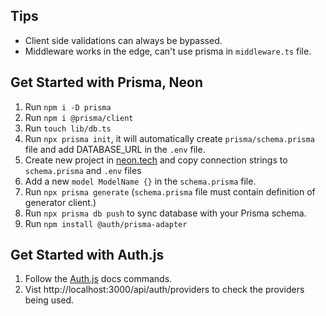 ## Tips
- Client side validations can always be bypassed.
- Middleware works in the edge, can't use prisma in `middleware.ts` file.

## Get Started with Prisma, Neon
1. Run `npm i -D prisma`
2. Run `npm i @prisma/client`
3. Run `touch lib/db.ts`
4. Run `npx prisma init`, it will automatically create `prisma/schema.prisma` file and add DATABASE_URL in the `.env` file.
5. Create new project in [neon.tech](https://console.neon.tech/app/projects) and copy connection strings to `schema.prisma` and `.env` files
6. Add a new `model ModelName {}` in the `schema.prisma` file.
7. Run `npx prisma generate` (`schema.prisma` file must contain definition of generator client.)
8. Run `npx prisma db push` to sync database with your Prisma schema.
9. Run `npm install @auth/prisma-adapter`


## Get Started with Auth.js
1. Follow the [Auth.js](https://authjs.dev/getting-started/installation) docs commands. 
2. Vist http://localhost:3000/api/auth/providers to check the providers being used.